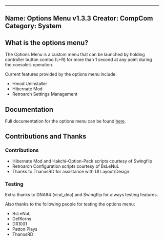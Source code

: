 ------------------------------
Name: Options Menu v1.3.3
Creator: CompCom
Category: System
------------------------------
## What is the options menu?
The Options Menu is a custom menu that can be launched by holding controller button combo (L+R) for more than 1 second at any point during the console’s operation.

Current features provided by the options menu include:

 - Hmod Uninstaller
 - Hibernate Mod
 - Retroarch Settings Management

## Documentation
Full documentation for the options menu can be found [here](https://github.com/CompCom/OptionsMenu).

## Contributions and Thanks
### Contributions
- Hibernate Mod and Hakchi-Option-Pack scripts courtesy of Swingflip  
- Retroarch Configuration scripts courtesy of BsLeNuL  
- Thanks to ThanosRD for assistance with UI Layout/Design
### Testing
Extra thanks to DNA64 (viral_dna) and Swingflip for always testing features.

Also thanks to the following people for testing the options menu:

- BsLeNuL  
- DefKorns  
- DR1001  
- Patton Plays  
- ThanosRD
